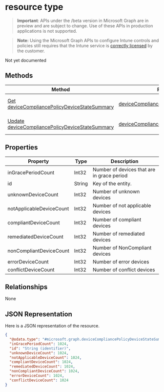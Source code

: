 ﻿#  resource type

> **Important**: APIs under the /beta version in Microsoft Graph are in preview and are subject to change. Use of these APIs in production applications is not supported.

> **Note:** Using the Microsoft Graph APIs to configure Intune controls and policies still requires that the Intune service is [correctly licensed](https://go.microsoft.com/fwlink/?linkid=839381) by the customer.

Not yet documented
## Methods
|Method|Return Type|Description|
|---|---|---|
|[Get deviceCompliancePolicyDeviceStateSummary](../api/intune_deviceconfig_devicecompliancepolicydevicestatesummary_get.md)|[deviceCompliancePolicyDeviceStateSummary](../resources/intune_deviceconfig_devicecompliancepolicydevicestatesummary.md)|Read properties and relationships of the [deviceCompliancePolicyDeviceStateSummary](../resources/intune_deviceconfig_devicecompliancepolicydevicestatesummary.md) object.|
|[Update deviceCompliancePolicyDeviceStateSummary](../api/intune_deviceconfig_devicecompliancepolicydevicestatesummary_update.md)|[deviceCompliancePolicyDeviceStateSummary](../resources/intune_deviceconfig_devicecompliancepolicydevicestatesummary.md)|Update the properties of a [deviceCompliancePolicyDeviceStateSummary](../resources/intune_deviceconfig_devicecompliancepolicydevicestatesummary.md) object.|

## Properties
|Property|Type|Description|
|---|---|---|
|inGracePeriodCount|Int32|Number of devices that are in grace period|
|id|String|Key of the entity.|
|unknownDeviceCount|Int32|Number of unknown devices|
|notApplicableDeviceCount|Int32|Number of not applicable devices|
|compliantDeviceCount|Int32|Number of compliant devices|
|remediatedDeviceCount|Int32|Number of remediated devices|
|nonCompliantDeviceCount|Int32|Number of NonCompliant devices|
|errorDeviceCount|Int32|Number of error devices|
|conflictDeviceCount|Int32|Number of conflict devices|

## Relationships
None
## JSON Representation
Here is a JSON representation of the resource.
<!-- {
  "blockType": "resource",
  "keyProperty": "id",
  "@odata.type": "microsoft.graph.deviceCompliancePolicyDeviceStateSummary"
}
-->
```json
{
  "@odata.type": "#microsoft.graph.deviceCompliancePolicyDeviceStateSummary",
  "inGracePeriodCount": 1024,
  "id": "String (identifier)",
  "unknownDeviceCount": 1024,
  "notApplicableDeviceCount": 1024,
  "compliantDeviceCount": 1024,
  "remediatedDeviceCount": 1024,
  "nonCompliantDeviceCount": 1024,
  "errorDeviceCount": 1024,
  "conflictDeviceCount": 1024
}
```



